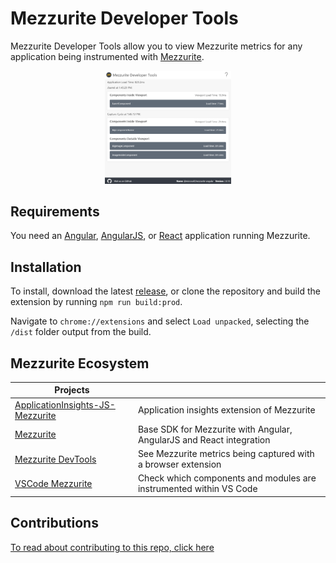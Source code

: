 # Mezzurite Developer Tools

Mezzurite Developer Tools allow you to view Mezzurite metrics for any application being instrumented with [Mezzurite](https://github.com/Microsoft/Mezzurite "Mezzurite").

<center>
  <img src="res/img/devtools-screenshot.png" alt="Dev tools screenshot" height="40%" width="40%">
</center>

## Requirements
You need an [Angular](https://github.com/Microsoft/Mezzurite/blob/master/Mezzurite.Angular/README.md "Angular"), [AngularJS](https://github.com/Microsoft/Mezzurite/blob/master/Mezzurite.AngularJS/README.md "AngularJS"), or [React](https://github.com/Microsoft/Mezzurite/blob/master/Mezzurite.React/README.md "React") application running Mezzurite.

## Installation
To install, download the latest [release](https://github.com/Microsoft/Mezzurite-DevTools/releases "release"), or clone the repository and build the extension by running `npm run build:prod`.

Navigate to `chrome://extensions` and select `Load unpacked`, selecting the `/dist` folder output from the build.

## Mezzurite Ecosystem
| Projects                                                                                          |                                                                            |
| ------------------------------------------------------------------------------------------------- | -------------------------------------------------------------------------- |
| [ApplicationInsights-JS-Mezzurite](https://github.com/Microsoft/ApplicationInsights-JS-Mezzurite) | Application insights extension of Mezzurite                                |
| [Mezzurite](https://github.com/Microsoft/Mezzurite)                                               | Base SDK for Mezzurite with Angular, AngularJS and React integration       |
| [Mezzurite DevTools](https://github.com/Microsoft/Mezzurite-DevTools)                             | See Mezzurite metrics being captured with a browser extension              |
| [VSCode Mezzurite](https://github.com/Microsoft/vscode-mezzurite)                                 | Check which components and modules are instrumented within VS Code         |

## Contributions
[To read about contributing to this repo, click here](CONTRIBUTING.md)
